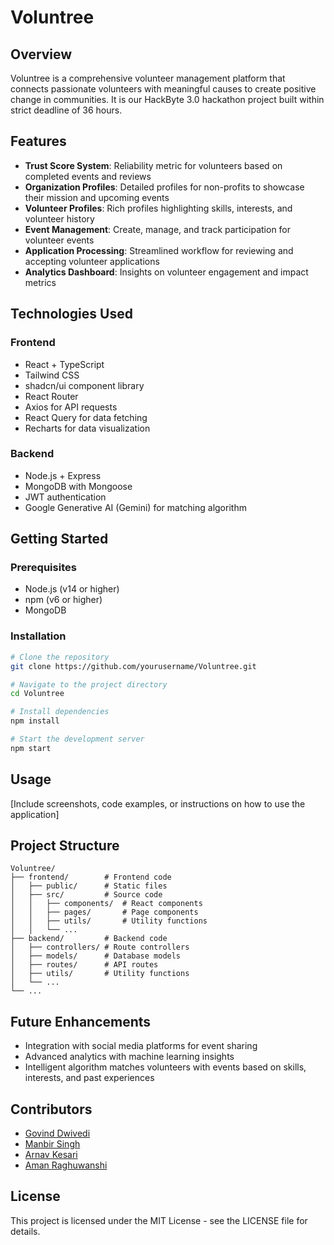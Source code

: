 # Voluntree
<!-- 
<p align="center">
  <img src="frontend/public/logo.png" alt="Voluntree Logo" width="200" />
</p> -->

## Overview
Voluntree is a comprehensive volunteer management platform that connects passionate volunteers with meaningful causes to create positive change in communities. It is our HackByte 3.0 hackathon project built within strict deadline of 36 hours.
 <!-- The platform uses AI-powered matching to ensure the right volunteers are paired with the right opportunities, creating more impactful volunteer experiences. -->

## Features
<!-- - **AI-Powered Matching**: Intelligent algorithm matches volunteers with events based on skills, interests, and past experiences -->
- **Trust Score System**: Reliability metric for volunteers based on completed events and reviews
- **Organization Profiles**: Detailed profiles for non-profits to showcase their mission and upcoming events
- **Volunteer Profiles**: Rich profiles highlighting skills, interests, and volunteer history
- **Event Management**: Create, manage, and track participation for volunteer events
- **Application Processing**: Streamlined workflow for reviewing and accepting volunteer applications
- **Analytics Dashboard**: Insights on volunteer engagement and impact metrics

## Technologies Used
### Frontend
- React + TypeScript
- Tailwind CSS
- shadcn/ui component library
- React Router
- Axios for API requests
- React Query for data fetching
- Recharts for data visualization

### Backend
- Node.js + Express
- MongoDB with Mongoose
- JWT authentication
- Google Generative AI (Gemini) for matching algorithm

## Getting Started

### Prerequisites
- Node.js (v14 or higher)
- npm (v6 or higher)
- MongoDB

### Installation
```bash
# Clone the repository
git clone https://github.com/yourusername/Voluntree.git

# Navigate to the project directory
cd Voluntree

# Install dependencies
npm install

# Start the development server
npm start
```

## Usage
[Include screenshots, code examples, or instructions on how to use the application]

## Project Structure
```
Voluntree/
├── frontend/        # Frontend code
│   ├── public/      # Static files
│   ├── src/         # Source code
│   │   ├── components/  # React components
│   │   ├── pages/       # Page components
│   │   ├── utils/       # Utility functions
│   │   └── ...
├── backend/         # Backend code
│   ├── controllers/ # Route controllers
│   ├── models/      # Database models
│   ├── routes/      # API routes
│   ├── utils/       # Utility functions
│   └── ...
└── ...
```

## Future Enhancements
<!-- - Mobile application for on-the-go volunteer management -->
- Integration with social media platforms for event sharing
- Advanced analytics with machine learning insights
- Intelligent algorithm matches volunteers with events based on skills, interests, and past experiences

## Contributors
- [Govind Dwivedi](https://github.com/govinddwivedi-git)
- [Manbir Singh](https://github.com/govinddwivedi-git)
- [Arnav Kesari](https://github.com/govinddwivedi-git)
- [Aman Raghuwanshi](https://github.com/govinddwivedi-git)

## License
This project is licensed under the MIT License - see the LICENSE file for details.
